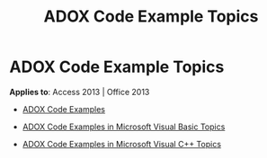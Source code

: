 ﻿---
title: ADOX Code Example Topics
TOCTitle: ADOX Code Examples
ms:assetid: ef8cc893-0484-4425-851d-0d65272fda99
ms:mtpsurl: https://msdn.microsoft.com/library/JJ250216(v=office.15)
ms:contentKeyID: 48548586
ms.date: 09/18/2015
mtps_version: v=office.15
---

# ADOX Code Example Topics


**Applies to**: Access 2013 | Office 2013


  - [ADOX Code Examples](adox-code-examples.md)

  - [ADOX Code Examples in Microsoft Visual Basic Topics](adox-code-examples-in-microsoft-visual-basic-topics.md)

  - [ADOX Code Examples in Microsoft Visual C++ Topics](adox-code-examples-in-microsoft-visual-c-topics.md)

